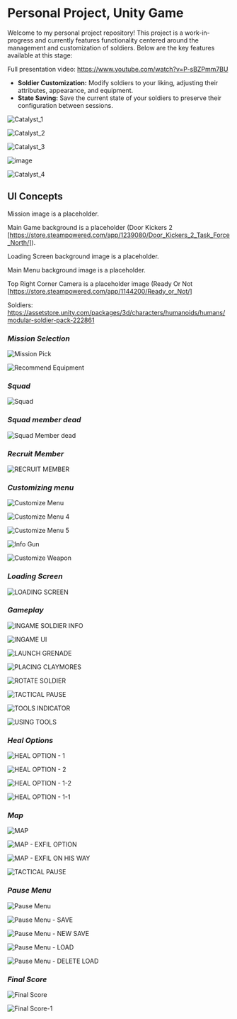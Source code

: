 # Personal Project, Unity Game

Welcome to my personal project repository! This project is a work-in-progress and currently features functionality centered around the management and customization of soldiers. Below are the key features available at this stage:

Full presentation video: https://www.youtube.com/watch?v=P-sBZPmm7BU

- **Soldier Customization:** Modify soldiers to your liking, adjusting their attributes, appearance, and equipment.
- **State Saving:** Save the current state of your soldiers to preserve their configuration between sessions.
  
![Catalyst_1](https://github.com/user-attachments/assets/9d4cb42b-9d32-4965-b917-6c5716ca725b)

![Catalyst_2](https://github.com/user-attachments/assets/0c316c66-bc34-4a45-8a3b-8598c70cde91)

![Catalyst_3](https://github.com/user-attachments/assets/91cf9a0e-543c-44b4-bc64-27d1032c97b0)

![image](https://github.com/adriguerre/CatalystProject/assets/80314265/826193e7-21c1-4b40-a6f0-b6bdb9463689)

![Catalyst_4](https://github.com/user-attachments/assets/1ca09978-c905-4a5e-9990-dfc7f8d62650)


## **UI Concepts**

Mission image is a placeholder.

Main Game background is a placeholder (Door Kickers 2 [https://store.steampowered.com/app/1239080/Door_Kickers_2_Task_Force_North/]).

Loading Screen background image is a placeholder.

Main Menu background image is a placeholder.

Top Right Corner Camera is a placeholder image (Ready Or Not [https://store.steampowered.com/app/1144200/Ready_or_Not/]

Soldiers: https://assetstore.unity.com/packages/3d/characters/humanoids/humans/modular-soldier-pack-222861

### *Mission Selection*
![Mission Pick](https://github.com/user-attachments/assets/e2ce5504-18dd-40e9-a3e9-87a26c51b21f)

![Recommend Equipment](https://github.com/user-attachments/assets/5388a429-e4d2-40a1-9c55-387efa21a557)


### *Squad*

![Squad](https://github.com/user-attachments/assets/5bb1f1ce-a651-4dc9-994f-b1250ddf579b)

### *Squad member dead*

![Squad Member dead](https://github.com/user-attachments/assets/83f7549a-13f3-4d7c-b23b-07dcf7f34745)

### *Recruit Member*

![RECRUIT MEMBER](https://github.com/user-attachments/assets/c7fdb640-3e34-4adf-b7c3-ec3f0d2f9a0e)

### *Customizing menu*

![Customize Menu](https://github.com/user-attachments/assets/b970af71-483e-4801-bbbb-a308e4c35dde)

![Customize Menu 4](https://github.com/user-attachments/assets/3e84bc8f-86b6-4d41-8c68-21e11a1242fe)

![Customize Menu 5](https://github.com/user-attachments/assets/d6658428-c48b-41eb-a7b8-1677633c827e)

![Info Gun](https://github.com/user-attachments/assets/6b26a2f4-2078-47a3-846e-163b00f5f686)

![Customize Weapon](https://github.com/user-attachments/assets/a2292be3-f40a-4552-98b1-178a17097e55)

### *Loading Screen*

![LOADING SCREEN](https://github.com/user-attachments/assets/e5342ed7-6679-4648-9688-7b9e954e17e2)

### *Gameplay*

![INGAME SOLDIER INFO](https://github.com/user-attachments/assets/e6f2d2fb-c496-4321-b233-7c917bc70333)

![INGAME UI](https://github.com/user-attachments/assets/6dbb05bb-ee83-4fcb-9d37-64ccda73c9bc)

![LAUNCH GRENADE](https://github.com/user-attachments/assets/26cbbcab-4ca1-4615-8728-b91b3d4972d1)

![PLACING CLAYMORES](https://github.com/user-attachments/assets/9e666e3a-b1fb-4145-b34f-8aacd37abf93)

![ROTATE SOLDIER](https://github.com/user-attachments/assets/79d9f3d9-77e0-41c6-9a33-a9a31dc3c02f)

![TACTICAL PAUSE](https://github.com/user-attachments/assets/ec4f86d6-d15e-4616-9b55-f109110aaab4)

![TOOLS INDICATOR](https://github.com/user-attachments/assets/f3c7bdd7-70b1-42b9-88b0-ed31bcfa6960)

![USING TOOLS](https://github.com/user-attachments/assets/942311e9-d3aa-45c7-b9ff-720b83eb4d0a)

### *Heal Options*


![HEAL OPTION - 1](https://github.com/user-attachments/assets/8fc46ec4-f7f3-40a3-8a42-0ff5bf3cef21)

![HEAL OPTION - 2](https://github.com/user-attachments/assets/b2b73211-723b-4c52-9447-47d3a5d006f6)

![HEAL OPTION - 1-2](https://github.com/user-attachments/assets/a20ac318-61c9-4cbb-9d9d-fd23ec99c692)

![HEAL OPTION - 1-1](https://github.com/user-attachments/assets/c72da800-4300-458d-a933-ef4dd4826ac3)

### *Map*

![MAP](https://github.com/user-attachments/assets/3bb2cc99-be01-489e-9de6-5cf2f83bc03d)

![MAP - EXFIL OPTION](https://github.com/user-attachments/assets/b36f6c3d-d7f1-4ca6-a01f-43de6eb5b85a)

![MAP - EXFIL ON HIS WAY](https://github.com/user-attachments/assets/064f8e81-c243-427e-8963-85f607df6c9d)

![TACTICAL PAUSE](https://github.com/user-attachments/assets/63b3c2ce-da92-476b-b576-93214c86360b)

### *Pause Menu*

![Pause Menu](https://github.com/user-attachments/assets/59e93337-5470-46db-a63f-946d06f35365)

![Pause Menu - SAVE](https://github.com/user-attachments/assets/02b76bf2-dfb1-4376-ba5e-36b8506eb298)

![Pause Menu - NEW SAVE](https://github.com/user-attachments/assets/c0a2b6b3-1245-4182-9dca-52542eadb204)

![Pause Menu - LOAD](https://github.com/user-attachments/assets/0bfeb129-5778-4d0d-b7b6-7e52518390ff)

![Pause Menu - DELETE LOAD](https://github.com/user-attachments/assets/d2df94ac-4390-454b-978e-dccae5217624)

### *Final Score*

![Final Score](https://github.com/user-attachments/assets/0776f96e-22d2-4d39-9b0b-257c4f7a4941)

![Final Score-1](https://github.com/user-attachments/assets/f346a802-eed3-4aa9-8fbf-6fc6986c2ae3)

